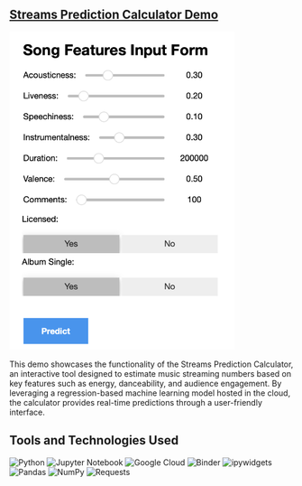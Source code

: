 ## [Streams Prediction Calculator Demo](https://youtu.be/171_75nwfGY) 
<a href="https://youtu.be/171_75nwfGY" target="_blank">
  <img src="Assets/calculator.png" alt="Streams Prediction Calculator" width="400">
</a>

This demo showcases the functionality of the Streams Prediction Calculator, an interactive tool designed to estimate music streaming numbers based on key features such as energy, danceability, and audience engagement. By leveraging a regression-based machine learning model hosted in the cloud, the calculator provides real-time predictions through a user-friendly interface.


## Tools and Technologies Used

![Python](https://img.shields.io/badge/Python-3.8-blue?logo=python&logoColor=white)
![Jupyter Notebook](https://img.shields.io/badge/Jupyter-Notebook-orange?logo=jupyter&logoColor=white)
![Google Cloud](https://img.shields.io/badge/Google-Cloud-4285F4?logo=google-cloud&logoColor=white)
![Binder](https://img.shields.io/badge/Binder-Interactive-red?logo=binder&logoColor=white)
![ipywidgets](https://img.shields.io/badge/ipywidgets-Interactive-brightgreen?logo=python&logoColor=white)
![Pandas](https://img.shields.io/badge/Pandas-Data--Analysis-yellow?logo=pandas&logoColor=white)
![NumPy](https://img.shields.io/badge/NumPy-Scientific--Computing-lightblue?logo=numpy&logoColor=white)
![Requests](https://img.shields.io/badge/Requests-HTTP--Requests-darkgreen?logo=python&logoColor=white)

